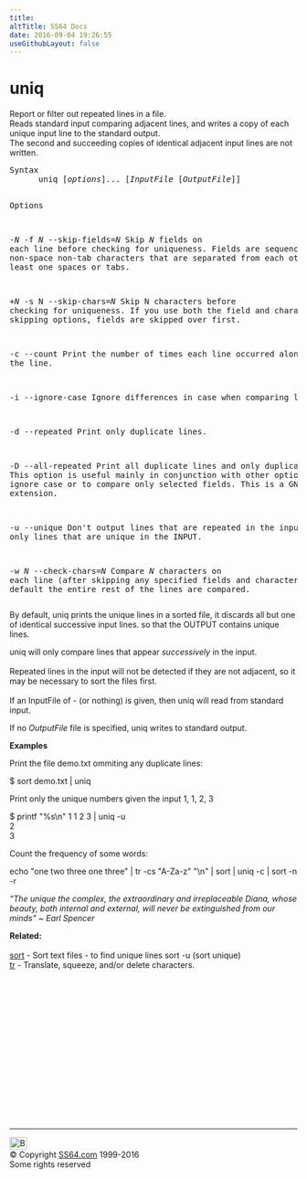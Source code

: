 ```yaml
---
title:
altTitle: SS64 Docs
date: 2016-09-04 19:26:55
useGithubLayout: false
---
```

<!-- #BeginLibraryItem "/Library/head_bash.lbi" --><!-- #EndLibraryItem --><h1>uniq</h1> 
<p>Report or filter out repeated lines in a file. <br>
Reads standard input comparing adjacent lines, and writes a copy of each unique 
  input line to the standard output. <br>
The second and succeeding copies of identical 
adjacent input lines are not written. <br>
</p>
<pre>Syntax
      uniq [<i>options</i>]... [<i>InputFile</i> [<i>OutputFile</i>]]

Options

   -<i>N</i>
   -f <i>N</i>
   --skip-fields=<i>N</i>
       Skip <i>N</i> fields on each line before checking for uniqueness.  Fields
       are sequences of non-space non-tab characters that are separated
       from each other by at least one spaces or tabs.

   +<i>N</i>
   -s N
   --skip-chars=<i>N</i>
       Skip N characters before checking for uniqueness.  If you use both
       the field and character skipping options, fields are skipped over
       first.

   -c
   --count
       Print the number of times each line occurred along with the line.

   -i
   --ignore-case
       Ignore differences in case when comparing lines.

   -d
   --repeated
       Print only duplicate lines.

   -D
   --all-repeated
       Print all duplicate lines and only duplicate lines.  This option
       is useful mainly in conjunction with other options e.g., to ignore
       case or to compare only selected fields.  This is a GNU extension.

   -u
   --unique
       Don't output lines that are repeated in the input.
       Print only lines that are unique in the INPUT.

   -w <i>N</i>
   --check-chars=<i>N</i>
       Compare <i>N</i> characters on each line
       (after skipping any specified fields and characters).
       By default the entire rest of the lines are compared.</pre>
<p>By default, <span class="code">uniq</span> prints the unique lines in a sorted file, it 
discards all but one of identical successive input lines. so that the OUTPUT contains unique lines.</p>
<p><span class="code">uniq</span> will only compare lines that appear <i>successively</i> in the input.<br>
<br>
Repeated lines in the input will not be 
  detected if they are not adjacent, so it may be necessary to sort the files 
first.<br>
<br>
If an InputFile of <span class="code">-</span> (or nothing) is given, then uniq will read from standard input.</p>
<p>If no <i>OutputFile</i> file is specified, <span class="code">uniq</span> writes to standard output.</p>
<p><b>Examples</b></p>
<p>Print the file demo.txt ommiting any duplicate lines:</p>
<p class="code">$ sort demo.txt | uniq</p>
<p>Print only the unique numbers given the input 1, 1, 2, 3</p>
<p class="code">$ printf "%s\n" 1 1 2 3 | uniq -u<br>
2<br>
3</p>
<p>Count the frequency of some words:</p>
<p class="code">echo "one two three one three" | tr -cs "A-Za-z" "\n"  | sort | uniq -c | sort -n -r</p>
<p class="quote"><i>“The unique the complex, the extraordinary and irreplaceable Diana, whose beauty, both internal and external, will never be extinguished from our minds” ~ Earl Spencer</i></p>
<p><b>Related:</b><br>
<br>
<a href="sort.html">sort</a> - Sort text files - to find unique lines <span class="code">sort -u</span> (sort unique)<br>
<a href="tr.html">tr</a> - Translate, squeeze, and/or delete characters.</p><!-- #BeginLibraryItem "/Library/foot_bash.lbi" --><p>
<!-- bash300 -->
<ins class="adsbygoogle" style="display:inline-block;width:300px;height:250px" data-ad-client="ca-pub-6140977852749469" data-ad-slot="4615356305"></ins>
<script>
(adsbygoogle = window.adsbygoogle || []).push({});
</script></p>
<hr>
<div id="bl" class="footer"><a href="uniq.html#"><img src="../images/top.png" width="30" height="22" alt="Back to the Top"></a></div>
<div id="br" class="footer, tagline">© Copyright <a href="http://ss64.com/">SS64.com</a> 1999-2016<br>
Some rights reserved</div><!-- #EndLibraryItem -->

